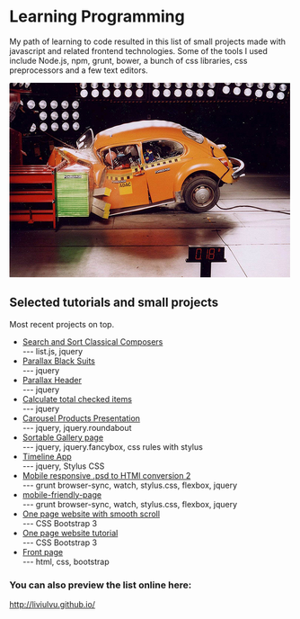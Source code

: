 # Learning Programming

My path of learning to code resulted in this list of small projects made with javascript and related frontend technologies. Some of the tools I used include Node.js, npm, grunt, bower, a bunch of css libraries, css preprocessors and a few text editors.  

![](https://raw.githubusercontent.com/LiviuLvu/LiviuLvu.github.io/master/images/frontcrash.jpg)  

## Selected tutorials and small projects  
Most recent projects on top.  

* [Search and Sort Classical Composers](http://liviulvu.github.io/composers-list/)  
    --- list.js, jquery   
* [Parallax Black Suits](http://liviulvu.github.io/parallax-dark-suits/)  
    --- jquery  
* [Parallax Header](http://liviulvu.github.io/parallax-cello-header/)  
    --- jquery  
* [Calculate total checked items](http://liviulvu.github.io/calculator-options-cost/)  
    --- jquery  
* [Carousel Products Presentation](http://liviulvu.github.io/learning-carousel/)  
    --- jquery, jquery.roundabout  
* [Sortable Gallery page](http://liviulvu.github.io/learning-sortable-gallery/)  
    --- jquery, jquery.fancybox, css rules with stylus  
* [Timeline App](http://liviulvu.github.io/learning-timeline-jquery/)  
    --- jquery, Stylus CSS  
* [Mobile responsive .psd to HTMl conversion 2](http://liviulvu.github.io/test-agency/)  
    --- grunt browser-sync, watch, stylus.css, flexbox, jquery  
* [mobile-friendly-page](http://liviulvu.github.io/mobile-friendly-page)  
    --- grunt browser-sync, watch, stylus.css, flexbox, jquery  
* [One page website with smooth scroll](https://liviuLvu.github.io/Bootstrap3_onePage_tut2)  
    --- CSS Bootstrap 3  
* [One page website tutorial](https://liviuLvu.github.io/Bootstrap3_onePage_tut1)  
    --- CSS Bootstrap 3  
* [Front page](https://liviuLvu.github.io/codeacademy/airbnb_website)  
    --- html, css, bootstrap  


### You can also preview the list online here:  
http://liviulvu.github.io/   

